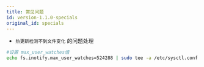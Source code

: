 ```yaml
---
title: 常见问题
id: version-1.1.0-specials
original_id: specials
---
```


- `热更新检测不到文件变化` 的问题处理

```bash
#设置 max_user_watches值
echo fs.inotify.max_user_watches=524288 | sudo tee -a /etc/sysctl.conf && sudo sysctl -p
```
